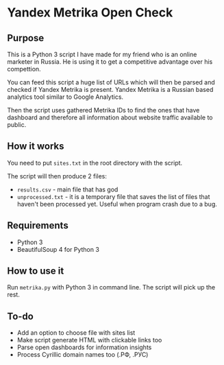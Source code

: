 # Yandex Metrika Open Check
## Purpose
This is a Python 3 script I have made for my friend who is an online marketer in Russia. He is using it to get a competitive advantage over his compettion.

You can feed this script a huge list of URLs which will then be parsed and checked if Yandex Metrika is present. Yandex Metrika is a Russian based analytics tool similar to Google Analytics.

Then the script uses gathered Metrika IDs to find the ones that have dashboard and therefore all information about website traffic available to public.  

## How it works
You need to put `sites.txt` in the root directory with the script. 

The script will then produce 2 files:
- `results.csv` - main file that has god 
- `unprocessed.txt` - it is a temporary file that saves the list of files that haven't been processed yet. Useful when program crash due to a bug. 

## Requirements
- Python 3
- BeautifulSoup 4 for Python 3

## How to use it
Run `metrika.py` with Python 3 in command line. The script will pick up the rest.

## To-do
- Add an option to choose file with sites list
- Make script generate HTML with clickable links too
- Parse open dashboards for information insights
- Process Cyrillic domain names too (.РФ, .РУС)